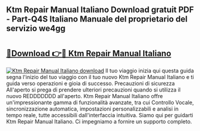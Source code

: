## Ktm Repair Manual Italiano Download gratuit PDF - Part-Q4S Italiano Manuale del proprietario del servizio we4gg

# <h2><a href="http://dfdi9gi.blite.top/?on=Ktm+Repair+Manual+Italiano">🔗Download 👉🔴 Ktm Repair Manual Italiano</a></h2>

[![Ktm Repair Manual Italiano download](https://i.imgur.com/lujVjoI.png)](http://dfdi9gi.blite.top/?on=Ktm+Repair+Manual+Italiano)
Il tuo viaggio inizia qui questa guida segna l'inizio del tuo viaggio con il tuo nuovo Ktm Repair Manual Italiano e ti guida verso operazioni e gioia di successo. Precauzioni di sicurezza All'aperto si prega di prendere ulteriori precauzioni quando si utilizza il nuovo REDDDDDDD all'aperto. Ktm Repair Manual Italiano offre un'impressionante gamma di funzionalità avanzate, tra cui Controllo Vocale, sincronizzazione automatica, impostazioni personalizzabili e analisi in tempo reale, tutte accessibili dall'interfaccia intuitiva. Siamo qui per guidarti Ktm Repair Manual Italiano. Ci impegniamo a fornire un supporto completo.
